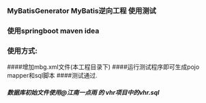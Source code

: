 
### MyBatisGenerator MyBatis逆向工程 使用测试

### 使用springboot maven idea

### 使用方式:

####增加mbg.xml文件(本工程目录下)
####运行测试程序即可生成pojo mapper和sql脚本
####测试通过.  
    
##### 数据库初始文件使用@江南一点雨 的 vhr项目中的vhr.sql